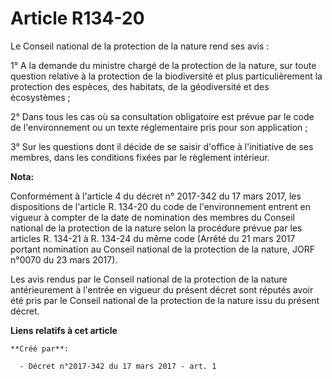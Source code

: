 # Article R134-20

Le Conseil national de la protection de la nature rend ses avis :

1° A la demande du ministre chargé de la protection de la nature, sur toute question relative à la protection de la
biodiversité et plus particulièrement la protection des espèces, des habitats, de la géodiversité et des écosystèmes ;

2° Dans tous les cas où sa consultation obligatoire est prévue par le code de l'environnement ou un texte réglementaire pris
pour son application ;

3° Sur les questions dont il décide de se saisir d'office à l'initiative de ses membres, dans les conditions fixées par le
règlement intérieur.

**Nota:**

Conformément à l'article 4 du décret n° 2017-342 du 17 mars 2017, les dispositions de l'article R. 134-20 du code de
l'environnement entrent en vigueur à compter de la date de nomination des membres du Conseil national de la protection de la
nature selon la procédure prévue par les articles R. 134-21 à R. 134-24 du même code (Arrêté du 21 mars 2017 portant
nomination au Conseil national de la protection de la nature, JORF n°0070 du 23 mars 2017).

Les avis rendus par le Conseil national de la protection de la nature antérieurement à l'entrée en vigueur du présent décret
sont réputés avoir été pris par le Conseil national de la protection de la nature issu du présent décret.

**Liens relatifs à cet article**

	**Créé par**:

	  - Décret n°2017-342 du 17 mars 2017 - art. 1
